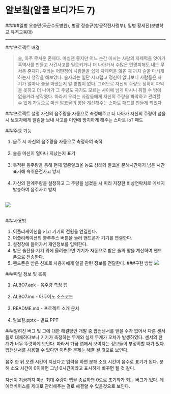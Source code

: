 # 알보칠(알콜 보디가드 7)


#####일병 오승민(국군수도병원), 병장 정승규(항공작전사령부), 일병 황세진(보병학교 유격교육대)
 
----


###프로젝트 배경
>술, 아주 무서운 존재다. 마실땐 좋지만 어느 순간 마시는 사람의 자제력을 앗아가 훅역사를 만들고 사건사고를 일으키거나 더 나아가서 수많은 인명피해도 내는 무서운 존재다. 우리는 어떤점이 사람들을 쉽게 자제력을 잃을 때 까지 술을 마시게하는지 생각을 해보았다. 술자리는 일단 시끄럽고 정신이 없다보니 사람들은 자기가 얼마나 술을 마셨는지 알 방법이 없다. 그러므로 자신의 주량도 정확히 파악을 못하고 더 나아가 그 주량도 자기도 모르는 사이에 넘게 마시니 취할 수 밖에 없을거라 생각했다. 따라서 우리는 사람들에게 자신의 주량을 파악하고 관리할 수 있게 자동으로 마신 알코올의 양을 계산해주는 스마트 패드를 만들게 되었다.

###프로젝트 설명
자신의 음주량을 자동으로 측정해주고 더 나아가 자신의 주량이 넘을 시 보호자에게 알림을 보내 사고를 미연에 방지하게 해주는 스마트 IoT 패드

###주요 기능

1. 음주 시 자신의 음주량을 자동으로 측정하여 축적
<br></br>
2. 술을 마신지 얼마나 지났는지 표기
<br></br>
3. 축적된 음주량을 통해 현재 혈중알코올 농도 상태와 알코올 분해시간까지 남은 시간 표기해 숙취운전사고 방지
<br></br>
4. 자신의 한계주량을 설정하고 그 주량을 넘겼을 시 미리 저장한 비상연락처로 메세지 발송하여 음주사고 방지
<br></br>

![](https://postfiles.pstatic.net/MjAxOTEwMjRfMjg2/MDAxNTcxOTIwNjc5MDAy.EwVz_sYylGNgajImiwNtluQawn-9LHk2Ya8BrOwwQSYg.fVFRQe-BD0RpodiV2xFkKt7d8rR2S9CNqInoJsKWCtQg.PNG.ghkdtpwls121/%EA%B7%B8%EB%A6%BC1.png?type=w773)
<br></br>

###사용법
1. 어플리케이션을 키고 기기의 전원을 연결한다.
2. 어플리케이션의 블루투스 버튼을 눌러 핸드폰가 기기를 연결한다. 
3. 설정창에 들어가서 개인정보를 입력한다.
4. 받은 술잔을 기기 위에 올려놓으면 기기가 자동으로 받은 술의 양을 계산하여 핸드폰으로 전송한다.
5. 핸드폰은 받은 신호로 사용자에게 알콜 관련 정보를 전달한다.
###구현 방법
![](https://postfiles.pstatic.net/MjAxOTEwMjVfMjU2/MDAxNTcxOTQzNjYyODIz.bx1uBeXY1cs2NPhlMOX3tGa87t4hJcRrx7OnpyytDVog.cHWh4XnvkSB_KKsF4ixehaQ4n8c0Ex-NXnOqO8dOInkg.PNG.ghkdtpwls121/Untitled_Diagram.png?type=w773)


###파일 정보 및 목록
1. ALBO7.apk - 음주량 측정 앱
<br></br>
2. ALBO7.ino - 아두이노 소스코드
<br></br>
3. README.md - 프로젝트 소개 문서
<br></br>
4. 알보칠.pptx - 발표 PPT

###알려진 버그 및 그에 대한 해결방안
개발 중 압전센서를 얻을 수가 없어서 다른 센서들로 대체하다보니 기기가 측정하는 무게와 실제 무게가 오차가 발생하였다. 센서의 한계가 너무 뚜렷하게 보인다. 따라서 가끔 앱에서 보여지는 정보들이 부정확할 때가 있다. 압전센서를 사용할 수 있다면 이러한 문제는 해결 될 것으로 보인다. 
<br></br>
음주 한 뒤 오랜 시간이 지났다고 입력을 하면 분해 소요 시간이 음수로 표기가 된다. 분해 소요 시간이 0이하면 그냥 0시간이라고 표시하게 바꾸면 될 것 같다.
<br></br>
자신이 지금까지 마신 최대 주량이 앱을 종료하면 0으로 초기화가 되는 버그가 있다. 데이터베이스를 제대로 관리해주는 걸로 해결할 수 있을것으로 보인다.